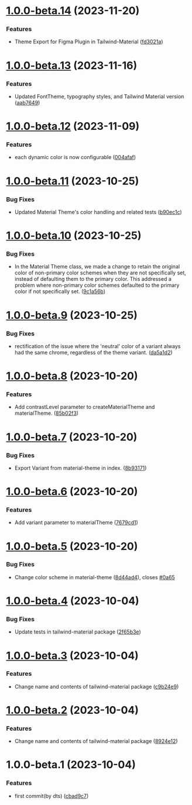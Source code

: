 # [1.0.0-beta.14](https://github.com/Udixio/tailwind-material/compare/v1.0.0-beta.13...v1.0.0-beta.14) (2023-11-20)


### Features

* Theme Export for Figma Plugin in Tailwind-Material ([fd3021a](https://github.com/Udixio/tailwind-material/commit/fd3021a42ab95ad669768f8c0c4e9922c60c207c))

# [1.0.0-beta.13](https://github.com/Udixio/tailwind-material/compare/v1.0.0-beta.12...v1.0.0-beta.13) (2023-11-16)


### Features

* Updated FontTheme, typography styles, and Tailwind Material version ([aab7649](https://github.com/Udixio/tailwind-material/commit/aab7649810752cf18860cf96ac54476bed03d4e1))

# [1.0.0-beta.12](https://github.com/Udixio/tailwind-material/compare/v1.0.0-beta.11...v1.0.0-beta.12) (2023-11-09)


### Features

* each dynamic color is now configurable ([004afaf](https://github.com/Udixio/tailwind-material/commit/004afafb45f49e1185cd01ec9a9f26214776d82d))

# [1.0.0-beta.11](https://github.com/Udixio/tailwind-material/compare/v1.0.0-beta.10...v1.0.0-beta.11) (2023-10-25)

### Bug Fixes

* Updated Material Theme's color handling and related
  tests ([b90ec1c](https://github.com/Udixio/tailwind-material/commit/b90ec1ce4c6fedf4b4026940e529d4255ac9a76b))

# [1.0.0-beta.10](https://github.com/Udixio/tailwind-material/compare/v1.0.0-beta.9...v1.0.0-beta.10) (2023-10-25)

### Bug Fixes

* In the Material Theme class, we made a change to retain the original color of non-primary color schemes when they are
  not specifically set, instead of defaulting them to the primary color. This addressed a problem where non-primary
  color schemes defaulted to the primary color if not specifically
  set. ([9c1a56b](https://github.com/Udixio/tailwind-material/commit/9c1a56b681aa176fe72e940df65cbbd67f9e2bbe))

# [1.0.0-beta.9](https://github.com/Udixio/tailwind-material/compare/v1.0.0-beta.8...v1.0.0-beta.9) (2023-10-25)

### Bug Fixes

* rectification of the issue where the 'neutral' color of a variant always had the same chrome, regardless of the theme
  variant. ([da5a1d2](https://github.com/Udixio/tailwind-material/commit/da5a1d2056a27c84d698fbce922a00e0d0b75ba8))

# [1.0.0-beta.8](https://github.com/Udixio/tailwind-material/compare/v1.0.0-beta.7...v1.0.0-beta.8) (2023-10-20)

### Features

* Add contrastLevel parameter to createMaterialTheme and
  materialTheme. ([85b02f3](https://github.com/Udixio/tailwind-material/commit/85b02f3115e18b120bbf552930f701a8e4a9f2f7))

# [1.0.0-beta.7](https://github.com/Udixio/tailwind-material/compare/v1.0.0-beta.6...v1.0.0-beta.7) (2023-10-20)

### Bug Fixes

* Export Variant from material-theme in
  index. ([8b93171](https://github.com/Udixio/tailwind-material/commit/8b93171ccacd27a31696cac1bad0c9f2bceae93f))

# [1.0.0-beta.6](https://github.com/Udixio/tailwind-material/compare/v1.0.0-beta.5...v1.0.0-beta.6) (2023-10-20)

### Features

* Add variant parameter to
  materialTheme ([7679cd1](https://github.com/Udixio/tailwind-material/commit/7679cd1e8960c21034e078e19c7793007726a72c))

# [1.0.0-beta.5](https://github.com/Udixio/tailwind-material/compare/v1.0.0-beta.4...v1.0.0-beta.5) (2023-10-20)

### Bug Fixes

* Change color scheme in
  material-theme ([8d44ad4](https://github.com/Udixio/tailwind-material/commit/8d44ad4d90ff447498cf1580cf43f57169ff263a)),
  closes [#0a65](https://github.com/Udixio/tailwind-material/issues/0a65)

# [1.0.0-beta.4](https://github.com/Udixio/tailwind-material/compare/v1.0.0-beta.3...v1.0.0-beta.4) (2023-10-04)

### Bug Fixes

* Update tests in tailwind-material
  package ([2f65b3e](https://github.com/Udixio/tailwind-material/commit/2f65b3e21d72beb18fa115d14e57706b7c2848ab))

# [1.0.0-beta.3](https://github.com/Udixio/tailwind-material/compare/v1.0.0-beta.2...v1.0.0-beta.3) (2023-10-04)

### Features

* Change name and contents of tailwind-material
  package ([c9b24e9](https://github.com/Udixio/tailwind-material/commit/c9b24e9c1c014a8fa5bdc959b34b7163213198f6))

# [1.0.0-beta.2](https://github.com/Udixio/tailwind-material/compare/v1.0.0-beta.1...v1.0.0-beta.2) (2023-10-04)

### Features

* Change name and contents of tailwind-material
  package ([8924e12](https://github.com/Udixio/tailwind-material/commit/8924e1257403cfaef1bf5c2d2ebacd2adbddb8e7))

# 1.0.0-beta.1 (2023-10-04)

### Features

* first commit(by
  dts) ([cbad9c7](https://github.com/Udixio/tailwind-material/commit/cbad9c784a423ed1d9c0477c7d0a991f1dbf3be7))

